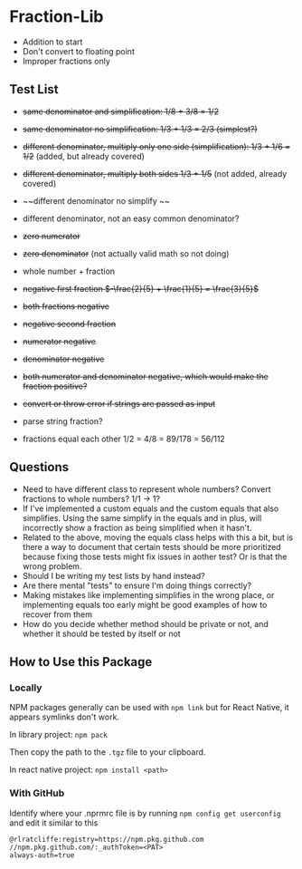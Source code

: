 # Fraction-Lib

- Addition to start
- Don't convert to floating point
- Improper fractions only

## Test List 
- ~~same denominator and simplification: 1/8 + 3/8 = 1/2~~
- ~~same denominator no simplification: 1/3 + 1/3 = 2/3 (simplest?)~~
- ~~different denominator, multiply only one side (simplification): 1/3 + 1/6 = 1/2~~ (added, but already covered)
- ~~different denominator, multiply both sides 1/3 + 1/5~~ (not added, already covered)
- ~~different denominator no simplify ~~
- different denominator, not an easy common denominator?
- ~~zero numerator~~
- ~~zero denominator~~ (not actually valid math so not doing)
- whole number + fraction
- ~~negative first fraction $-\frac{2}{5} + \frac{1}{5} = \frac{3}{5}$~~
- ~~both fractions negative~~
- ~~negative second fraction~~
- ~~numerator negative~~
- ~~denominator negative~~
- ~~both numerator and denominator negative, which would make the fraction positive?~~
- ~~convert or throw error if strings are passed as input~~

- parse string fraction?
- fractions equal each other 1/2 = 4/8 = 89/178 = 56/112

## Questions
- Need to have different class to represent whole numbers? Convert fractions to whole numbers? 1/1 -> 1?
- If I've implemented a custom equals and the custom equals that also simplifies. Using the same simplify in the equals and in plus, will incorrectly show a fraction as being simplified when it hasn't.
- Related to the above, moving the equals class helps with this a bit, but is there a way to document that certain tests should be more prioritized because fixing those tests might fix issues in aother test? Or is that the wrong problem.
- Should I be writing my test lists by hand instead?
- Are there mental "tests" to ensure I'm doing things correctly?
- Making mistakes like implementing simplifies in the wrong place, or implementing equals too early might be good examples of how to recover from them
- How do you decide whether method should be private or not, and whether it should be tested by itself or not

## How to Use this Package

### Locally
NPM packages generally can be used with `npm link` but for React Native, it appears symlinks don't work.

In library project:
`npm pack`

Then copy the path to the `.tgz` file to your clipboard.

In react native project:
`npm install <path>`

### With GitHub
Identify where your .nprmrc file is by running `npm config get userconfig` and edit it similar to this 

```
@rlratcliffe:registry=https://npm.pkg.github.com
//npm.pkg.github.com/:_authToken=<PAT>
always-auth=true

```
